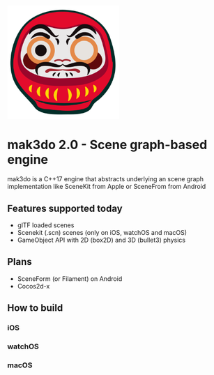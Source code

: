 <img width="256" src="./mak3do_logo.svg">

 # mak3do 2.0 - Scene graph-based engine

 mak3do is a C++17 engine that abstracts underlying an scene graph implementation like 
 SceneKit from Apple or SceneFrom from Android

 ## Features supported today
 * glTF loaded scenes
 * Scenekit (.scn) scenes (only on iOS, watchOS and macOS)
 * GameObject API with 2D (box2D) and 3D (bullet3) physics

 ## Plans
* SceneForm (or Filament) on Android
* Cocos2d-x

## How to build

### iOS

### watchOS

### macOS
